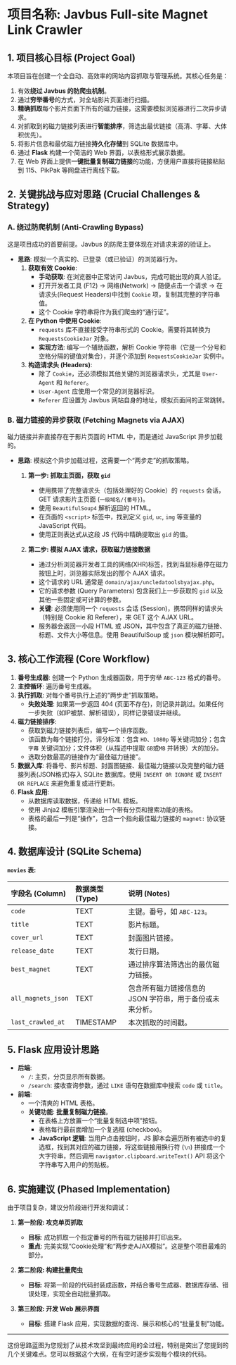 # 项目名称: Javbus Full-site Magnet Link Crawler

## 1. 项目核心目标 (Project Goal)

本项目旨在创建一个全自动、高效率的网站内容抓取与管理系统。其核心任务是：
1.  有效**绕过 Javbus 的防爬虫机制**。
2.  通过**穷举番号**的方式，对全站影片页面进行扫描。
3.  **精确抓取**每个影片页面下所有的磁力链接，这需要模拟浏览器进行二次异步请求。
4.  对抓取到的磁力链接列表进行**智能排序**，筛选出最优链接（高清、字幕、大体积优先）。
5.  将影片信息和最优磁力链接**持久化存储**到 SQLite 数据库中。
6.  通过 **Flask** 构建一个简洁的 Web 界面，以表格形式展示数据。
7.  在 Web 界面上提供**一键批量复制磁力链接**的功能，方便用户直接将链接粘贴到 115、PikPak 等网盘进行离线下载。

## 2. 关键挑战与应对思路 (Crucial Challenges & Strategy)

### A. 绕过防爬机制 (Anti-Crawling Bypass)

这是项目成功的首要前提。Javbus 的防爬主要体现在对请求来源的验证上。

* **思路**: 模拟一个真实的、已登录（或已验证）的浏览器行为。
    1.  **获取有效 Cookie**:
        * **手动获取**: 在浏览器中正常访问 Javbus，完成可能出现的真人验证。
        * 打开开发者工具 (F12) -> 网络(Network) -> 随便点击一个请求 -> 在请求头(Request Headers)中找到 `Cookie` 项，复制其完整的字符串值。
        * 这个 Cookie 字符串将作为我们爬虫的“通行证”。
    2.  **在 Python 中使用 Cookie**:
        * `requests` 库不直接接受字符串形式的 Cookie。需要将其转换为 `RequestsCookieJar` 对象。
        * **实现方法**: 编写一个辅助函数，解析 Cookie 字符串（它是一个分号和空格分隔的键值对集合），并逐个添加到 `RequestsCookieJar` 实例中。
    3.  **构造请求头 (Headers)**:
        * 除了 `Cookie`，还必须模拟其他关键的浏览器请求头，尤其是 `User-Agent` 和 `Referer`。
        * `User-Agent` 应使用一个常见的浏览器标识。
        * `Referer` 应设置为 Javbus 网站自身的地址，模拟页面间的正常跳转。

### B. 磁力链接的异步获取 (Fetching Magnets via AJAX)

磁力链接并非直接存在于影片页面的 HTML 中，而是通过 JavaScript 异步加载的。

* **思路**: 模拟这个异步加载过程，这需要一个“两步走”的抓取策略。
    1.  **第一步: 抓取主页面，获取 `gid`**
        * 使用携带了完整请求头（包括处理好的 Cookie）的 `requests` 会话，GET 请求影片主页面 (`一级域名/{番号}`)。
        * 使用 `BeautifulSoup4` 解析返回的 HTML。
        * 在页面的 `<script>` 标签中，找到定义 `gid`, `uc`, `img` 等变量的 JavaScript 代码。
        * 使用正则表达式从这段 JS 代码中精确提取出 `gid` 的值。

    2.  **第二步: 模拟 AJAX 请求，获取磁力链接数据**
        * 通过分析浏览器开发者工具的网络(XHR)标签，找到当鼠标悬停在磁力按钮上时，浏览器实际发出的那个 AJAX 请求。
        * 这个请求的 URL 通常是 `domain/ajax/uncledatoolsbyajax.php`。
        * 它的请求参数 (Query Parameters) 包含我们上一步获取的 `gid` 以及其他一些固定或可计算的参数。
        * **关键**: 必须使用同一个 `requests` 会话 (Session)，携带同样的请求头（特别是 Cookie 和 Referer），来 GET 这个 AJAX URL。
        * 服务器会返回一小段 HTML 或 JSON，其中包含了真正的磁力链接、标题、文件大小等信息。使用 BeautifulSoup 或 `json` 模块解析即可。

## 3. 核心工作流程 (Core Workflow)

1.  **番号生成器**: 创建一个 Python 生成器函数，用于穷举 `ABC-123` 格式的番号。
2.  **主控循环**: 遍历番号生成器。
3.  **执行抓取**: 对每个番号执行上述的“两步走”抓取策略。
    * **失败处理**: 如果第一步返回 404 (页面不存在)，则记录并跳过。如果任何一步失败（如IP被禁、解析错误），同样记录错误并继续。
4.  **磁力链接排序**:
    * 获取到磁力链接列表后，编写一个排序函数。
    * 该函数为每个链接打分。评分标准：包含 `HD`、`1080p` 等关键词加分；包含 `字幕` 关键词加分；文件体积（从描述中提取 `GB`或`MB` 并转换）大的加分。
    * 选取分数最高的链接作为“最佳磁力链接”。
5.  **数据入库**: 将番号、影片标题、封面图链接、最佳磁力链接以及完整的磁力链接列表(JSON格式)存入 SQLite 数据库。使用 `INSERT OR IGNORE` 或 `INSERT OR REPLACE` 来避免重复或进行更新。
6.  **Flask 应用**:
    * 从数据库读取数据，传递给 HTML 模板。
    * 使用 Jinja2 模板引擎渲染出一个带有分页和搜索功能的表格。
    * 表格的最后一列是“操作”，包含一个指向最佳磁力链接的 `magnet:` 协议链接。

## 4. 数据库设计 (SQLite Schema)

**`movies` 表:**

| 字段名 (Column) | 数据类型 (Type) | 说明 (Notes) |
| :--- | :--- | :--- |
| `code` | TEXT | 主键。番号，如 `ABC-123`。 |
| `title` | TEXT | 影片标题。 |
| `cover_url` | TEXT | 封面图片链接。 |
| `release_date` | TEXT | 发行日期。 |
| `best_magnet` | TEXT | 通过排序算法筛选出的最优磁力链接。 |
| `all_magnets_json` | TEXT | 包含所有磁力链接信息的 JSON 字符串，用于备份或未来分析。 |
| `last_crawled_at` | TIMESTAMP | 本次抓取的时间戳。 |

## 5. Flask 应用设计思路

* **后端**:
    * `/`: 主页，分页显示所有数据。
    * `/search`: 接收查询参数，通过 `LIKE` 语句在数据库中搜索 `code` 或 `title`。
* **前端**:
    * 一个清爽的 HTML 表格。
    * **关键功能**: **批量复制磁力链接**。
        * 在表格上方放置一个“批量复制选中项”按钮。
        * 表格每行最前面增加一个复选框 (checkbox)。
        * **JavaScript 逻辑**: 当用户点击按钮时，JS 脚本会遍历所有被选中的复选框，找到其对应的磁力链接，将这些链接用换行符 (`\n`) 拼接成一个大字符串，然后调用 `navigator.clipboard.writeText()` API 将这个字符串写入用户的剪贴板。

## 6. 实施建议 (Phased Implementation)

由于项目复杂，建议分阶段进行开发和调试：

1.  **第一阶段: 攻克单页抓取**
    * **目标**: 成功抓取一个指定番号的所有磁力链接并打印出来。
    * **重点**: 完美实现“Cookie处理”和“两步走AJAX模拟”。这是整个项目最难的部分。

2.  **第二阶段: 构建批量爬虫**
    * **目标**: 将第一阶段的代码封装成函数，并结合番号生成器、数据库存储、错误处理，实现全自动批量抓取。

3.  **第三阶段: 开发 Web 展示界面**
    * **目标**: 搭建 Flask 应用，实现数据的查询、展示和核心的“批量复制”功能。

---

这份思路蓝图为您规划了从技术攻坚到最终应用的全过程，特别是突出了您提到的几个关键难点。您可以根据这个大纲，在有空时逐步实现每个模块的代码。
